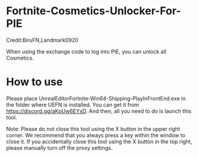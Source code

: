 # Fortnite-Cosmetics-Unlocker-For-PIE

Credit:BiruFN,Landmark0920

When using the exchange code to log into PIE, you can unlock all Cosmetics.

# How to use

Please place UnrealEditorFortnite-Win64-Shipping-PlayInFrontEnd.exe in the folder where UEFN is installed. You can get it from https://discord.gg/aKpUw6EYxD.
And then, all you need to do is launch this tool.

Note: Please do not close this tool using the X button in the upper right corner. We recommend that you always press a key within the window to close it.
If you accidentally close this tool using the X button in the top right, please manually turn off the proxy settings.

